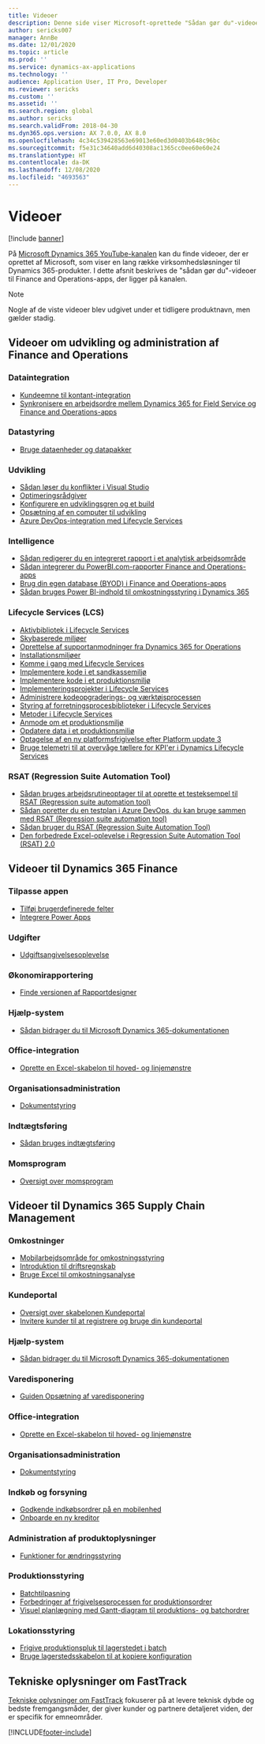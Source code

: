 ```yaml
---
title: Videoer
description: Denne side viser Microsoft-oprettede "Sådan gør du"-videoer og tekniske videoer vedrørende Finance and Operations-apps, som er tilgængelige på YouTube og andre websteder.
author: sericks007
manager: AnnBe
ms.date: 12/01/2020
ms.topic: article
ms.prod: ''
ms.service: dynamics-ax-applications
ms.technology: ''
audience: Application User, IT Pro, Developer
ms.reviewer: sericks
ms.custom: ''
ms.assetid: ''
ms.search.region: global
ms.author: sericks
ms.search.validFrom: 2018-04-30
ms.dyn365.ops.version: AX 7.0.0, AX 8.0
ms.openlocfilehash: 4c34c539428563e69013e60ed3d0403b648c96bc
ms.sourcegitcommit: f5e31c34640add6d40308ac1365cc0ee60e60e24
ms.translationtype: HT
ms.contentlocale: da-DK
ms.lasthandoff: 12/08/2020
ms.locfileid: "4693563"
---
```

# <a name="videos"></a>Videoer 

[!include [banner](../includes/banner.md)]

På [Microsoft Dynamics 365 YouTube-kanalen](https://www.youtube.com/channel/UCJGCg4rB3QSs8y_1FquelBQ) kan du finde videoer, der er oprettet af Microsoft, som viser en lang række virksomhedsløsninger til Dynamics 365-produkter. I dette afsnit beskrives de "sådan gør du"-videoer til Finance and Operations-apps, der ligger på kanalen.

> [!Note]
> Nogle af de viste videoer blev udgivet under et tidligere produktnavn, men gælder stadig.

## <a name="videos-for-finance-and-operations-development-and-administration"></a>Videoer om udvikling og administration af Finance and Operations

### <a name="data-integration"></a>Dataintegration

- [Kundeemne til kontant-integration](https://youtu.be/AVV9x5x-XCg)
- [Synkronisere en arbejdsordre mellem Dynamics 365 for Field Service og Finance and Operations-apps](https://www.youtube.com/watch?v=46ylO7raZAo&feature=youtu.be)

### <a name="data-management"></a>Datastyring

- [Bruge dataenheder og datapakker](https://www.youtube.com/watch?v=UCyzbA41j8g&feature=youtu.be)

### <a name="development"></a>Udvikling

- [Sådan løser du konflikter i Visual Studio](https://youtu.be/4rxO0zUN2zU)
- [Optimeringsrådgiver](https://www.youtube.com/watch?v=MRsAzgFCUSQ&t=4s)
- [Konfigurere en udviklingsgren og et build](https://www.youtube.com/watch?v=qXLd-NMx9OY)
- [Opsætning af en computer til udvikling](https://www.youtube.com/watch?v=cqp9MetfiyM)
- [Azure DevOps-integration med Lifecycle Services](https://www.youtube.com/watch?v=0QyyyUp1zHQ&t=1s)

### <a name="intelligence"></a>Intelligence

- [Sådan redigerer du en integreret rapport i et analytisk arbejdsområde](https://youtu.be/_8WlwmSggcQ)
- [Sådan integrerer du PowerBI.com-rapporter Finance and Operations-apps](https://youtu.be/gGWuNJDoi-M)
- [Brug din egen database (BYOD) i Finance and Operations-apps](https://www.youtube.com/watch?v=-MaxtBJu2_o&feature=youtu.be)
- [Sådan bruges Power BI-indhold til omkostningsstyring i Dynamics 365](https://www.youtube.com/watch?v=5jWHnM_C7WM&feature=youtu.be)

### <a name="lifecycle-services-lcs"></a>Lifecycle Services (LCS)

- [Aktivbibliotek i Lifecycle Services](https://www.youtube.com/watch?v=z-2xMRa1nOs)
- [Skybaserede miljøer](https://www.youtube.com/watch?v=igjVt1lbyLQ&t=17s)
- [Oprettelse af supportanmodninger fra Dynamics 365 for Operations](https://www.youtube.com/watch?v=avENUYBTBlA&t=2s)
- [Installationsmiljøer](https://www.youtube.com/watch?v=FUROjGuhQEA&t=68s)
- [Komme i gang med Lifecycle Services](https://www.youtube.com/watch?v=qLBjKAPaqN4&t=24s)
- [Implementere kode i et sandkassemiljø](https://www.youtube.com/watch?v=5azLeOO078k)
- [Implementere kode i et produktionsmiljø](https://www.youtube.com/watch?v=ogXo-saZkmE&t=2s)
- [Implementeringsprojekter i Lifecycle Services](https://www.youtube.com/watch?v=V1vVOgcTuw4&t=18s)
- [Administrere kodeopgraderings- og værktøjsprocessen](https://www.youtube.com/watch?v=M-AtR6ocYM8&feature=youtu.be)
- [Styring af forretningsprocesbiblioteker i Lifecycle Services](https://www.youtube.com/watch?v=S5msxj-2-x0)
- [Metoder i Lifecycle Services](https://www.youtube.com/watch?v=YRMJ15DvgZ8)
- [Anmode om et produktionsmiljø](https://www.youtube.com/watch?v=5j1GapLr3MY&feature=youtu.be)
- [Opdatere data i et produktionsmiljø](https://www.youtube.com/watch?v=VCd5SgkYPTw)
- [Optagelse af en ny platformsfrigivelse efter Platform update 3](https://www.youtube.com/watch?v=nkiKP2Au6OQ&feature=youtu.be)
- [Bruge telemetri til at overvåge tællere for KPI'er i Dynamics Lifecycle Services](https://www.youtube.com/watch?v=18u6SC8GeFY&feature=youtu.be)

### <a name="regression-suite-automation-tool-rsat"></a>RSAT (Regression Suite Automation Tool)

- [Sådan bruges arbejdsrutineoptager til at oprette et testeksempel til RSAT (Regression suite automation tool)](https://youtu.be/bBr4BXAxTNI)
- [Sådan opretter du en testplan i Azure DevOps, du kan bruge sammen med RSAT (Regression suite automation tool)](https://youtu.be/3jIuBleAnQk) 
- [Sådan bruger du RSAT (Regression Suite Automation Tool)](https://youtu.be/uhN9JItzGAk)
- [Den forbedrede Excel-oplevelse i Regression Suite Automation Tool (RSAT) 2.0](https://youtu.be/fcEkSIVQ1Bg)


## <a name="videos-for-dynamics-365-finance"></a>Videoer til Dynamics 365 Finance

### <a name="customize-the-app"></a>Tilpasse appen
- [Tilføj brugerdefinerede felter](https://www.youtube.com/watch?v=gWSGZI9Vtnc)
- [Integrere Power Apps](https://www.youtube.com/watch?v=x3qyA1bH-NY)

### <a name="expenses"></a>Udgifter
- [Udgiftsangivelsesoplevelse](https://youtu.be/Ocy-MsTvEE0)

### <a name="financial-reporting"></a>Økonomirapportering
- [Finde versionen af Rapportdesigner](https://www.youtube.com/embed/icfA5Q3kp4w)

### <a name="help-system"></a>Hjælp-system

- [Sådan bidrager du til Microsoft Dynamics 365-dokumentationen](https://youtu.be/m5djioozRbg)

### <a name="office-integration"></a>Office-integration

- [Oprette en Excel-skabelon til hoved- og linjemønstre](https://www.youtube.com/watch?v=RTicLb-6dbI&feature=youtu.be)

### <a name="organization-administration"></a>Organisationsadministration

- [Dokumentstyring](https://www.youtube.com/watch?v=p4rl1CkiLN4&feature=youtu.be)

### <a name="revenue-recognition"></a>Indtægtsføring
- [Sådan bruges indtægtsføring](https://youtu.be/v3amIsiqvoo)

### <a name="tax-engine"></a>Momsprogram

- [Oversigt over momsprogram](https://www.youtube.com/watch?v=jAFpEBOtNWI&feature=youtu.be)


## <a name="videos-for-dynamics-365-supply-chain-management"></a>Videoer til Dynamics 365 Supply Chain Management

### <a name="costs"></a>Omkostninger
- [Mobilarbejdsområde for omkostningsstyring](https://youtu.be/imsuTg8rUVk)
- [Introduktion til driftsregnskab](https://youtu.be/1pUDtJQZ8FU)
- [Bruge Excel til omkostningsanalyse](https://youtu.be/-HKHYdClvx8)

### <a name="customer-portal"></a>Kundeportal
- [Oversigt over skabelonen Kundeportal](https://youtu.be/nPrqoLuHfV8)
- [Invitere kunder til at registrere og bruge din kundeportal](https://youtu.be/drGUYHX9QIQ)

### <a name="help-system"></a>Hjælp-system

- [Sådan bidrager du til Microsoft Dynamics 365-dokumentationen](https://youtu.be/m5djioozRbg)

### <a name="master-planning"></a>Varedisponering
- [Guiden Opsætning af varedisponering](https://youtu.be/c-e6n-8rZb4)

### <a name="office-integration"></a>Office-integration

- [Oprette en Excel-skabelon til hoved- og linjemønstre](https://www.youtube.com/watch?v=RTicLb-6dbI&feature=youtu.be)

### <a name="organization-administration"></a>Organisationsadministration

- [Dokumentstyring](https://www.youtube.com/watch?v=p4rl1CkiLN4&feature=youtu.be)

### <a name="procurement-and-sourcing"></a>Indkøb og forsyning

- [Godkende indkøbsordrer på en mobilenhed](https://youtu.be/gZ-gOlJe7H8)
- [Onboarde en ny kreditor](https://www.youtube.com/watch?v=0KUc3AGaTKk&feature=youtu.be)

### <a name="product-information-management"></a>Administration af produktoplysninger
- [Funktioner for ændringsstyring](https://youtu.be/N313FqvRuBc)

### <a name="production-control"></a>Produktionsstyring

- [Batchtilpasning](https://www.youtube.com/watch?v=4SNLWsU9KyI&feature=youtu.be)
- [Forbedringer af frigivelsesprocessen for produktionsordrer](https://www.youtube.com/watch?v=Rm3ojAz6Zu0&feature=youtu.be)
- [Visuel planlægning med Gantt-diagram til produktions- og batchordrer](https://youtu.be/BtbuShkGj4I)


### <a name="warehouse-management"></a>Lokationsstyring

- [Frigive produktionspluk til lagerstedet i batch](https://youtu.be/8urAJn50dQ8)
- [Bruge lagerstedsskabelon til at kopiere konfiguration](https://www.youtube.com/watch?v=K2WIfFlqJYs&feature=youtu.be)

## <a name="fasttrack-tech-talks"></a>Tekniske oplysninger om FastTrack

[Tekniske oplysninger om FastTrack](https://community.dynamics.com/365/b/techtalks?c=Finance%20and%20Operations) fokuserer på at levere teknisk dybde og bedste fremgangsmåder, der giver kunder og partnere detaljeret viden, der er specifik for emneområder.




[!INCLUDE[footer-include](../../../includes/footer-banner.md)]